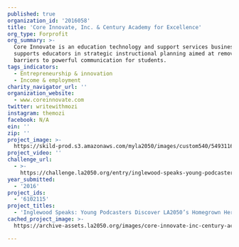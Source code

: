 ```yaml
---
published: true
organization_id: '2016058'
title: 'Core Innovate, Inc. & Century Academy for Excellence'
org_type: Forprofit
org_summary: >-
  Core Innovate is an education technology and support services business that
  supports educators in strategic instructional planning aimed at removing
  barriers to powerful communication for students.
tags_indicators:
  - Entrepreneurship & innovation
  - Income & employment
charity_navigator_url: ''
organization_website:
  - www.coreinnovate.com
twitter: writewithmozi
instagram: themozi
facebook: N/A
ein: ''
zip: ''
project_image: >-
  https://skild-prod.s3.amazonaws.com/myla2050/images/custom540/5493116165741-team88.jpg
project_video: ''
challenge_url:
  - >-
    https://challenge.la2050.org/entry/inglewood-speaks-young-podcasters-discover-la2050s-homegrown-heroes
year_submitted:
  - '2016'
project_ids:
  - '6102115'
project_titles:
  - 'Inglewood Speaks: Young Podcasters Discover LA2050’s Homegrown Heroes'
cached_project_image: >-
  https://archive-assets.la2050.org/images/core-innovate-inc-century-academy-for-excellence/skild-prod.s3.amazonaws.com/myla2050/images/custom540/5493116165741-team88.jpg

---
```

